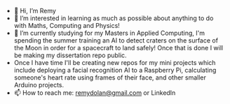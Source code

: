 - 👋 Hi, I’m Remy
- 👀 I’m interested in learning as much as possible about anything to do with Maths, Computing and Physics!
- 🌱 I’m currently studying for my Masters in Applied Computing, I'm spending the summer training an AI to detect craters on the surface of the Moon in order for a spacecraft to land safely! Once that is done I will be making my dissertation repo public.
- Once I have time I'll be creating new repos for my mini projects which include deploying a facial recognition AI to a Raspberry Pi, calculating someone's heart rate using frames of their face, and other smaller Arduino projects.
- 📫 How to reach me: remydolan@gmail.com or LinkedIn

<!---
remydolan/remydolan is a ✨ special ✨ repository because its `README.md` (this file) appears on your GitHub profile.
You can click the Preview link to take a look at your changes.
--->
